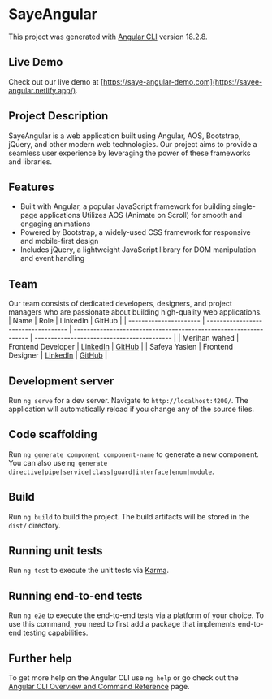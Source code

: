 # SayeAngular




This project was generated with [Angular CLI](https://github.com/angular/angular-cli) version 18.2.8.

## Live Demo
Check out our live demo at [https://saye-angular-demo.com](https://sayee-angular.netlify.app/).


## Project Description
SayeAngular is a web application built using Angular, AOS, Bootstrap, jQuery, and other modern web technologies. Our project aims to provide a seamless user experience by leveraging the power of these frameworks and libraries.



## Features
- Built with Angular, a popular JavaScript framework for building single-page applications
Utilizes AOS (Animate on Scroll) for smooth and engaging animations<br>
- Powered by Bootstrap, a widely-used CSS framework for responsive and mobile-first design<br>
- Includes jQuery, a lightweight JavaScript library for DOM manipulation and event handling<br>



## Team
Our team consists of dedicated developers, designers, and project managers who are passionate about building high-quality web applications.<br>
| Name                   | Role                                | LinkedIn                                                         | GitHub                                     |
| ---------------------- | ----------------------------------- | ---------------------------------------------------------------- | ------------------------------------------ |
| Merihan wahed          | Frontend Developer                  | [LinkedIn](https://www.linkedin.com/in/meryhan-wahed-04a988250/) | [GitHub](https://github.com/Meryhanwahed)  |
| Safeya Yasien          | Frontend Designer                   | [LinkedIn](https://www.linkedin.com/in/safeya-yasien-2ba9b4260/) | [GitHub](https://github.com/Safeya-Yasien) |




## Development server

Run `ng serve` for a dev server. Navigate to `http://localhost:4200/`. The application will automatically reload if you change any of the source files.

## Code scaffolding

Run `ng generate component component-name` to generate a new component. You can also use `ng generate directive|pipe|service|class|guard|interface|enum|module`.

## Build

Run `ng build` to build the project. The build artifacts will be stored in the `dist/` directory.

## Running unit tests

Run `ng test` to execute the unit tests via [Karma](https://karma-runner.github.io).

## Running end-to-end tests

Run `ng e2e` to execute the end-to-end tests via a platform of your choice. To use this command, you need to first add a package that implements end-to-end testing capabilities.

## Further help

To get more help on the Angular CLI use `ng help` or go check out the [Angular CLI Overview and Command Reference](https://angular.dev/tools/cli) page.
